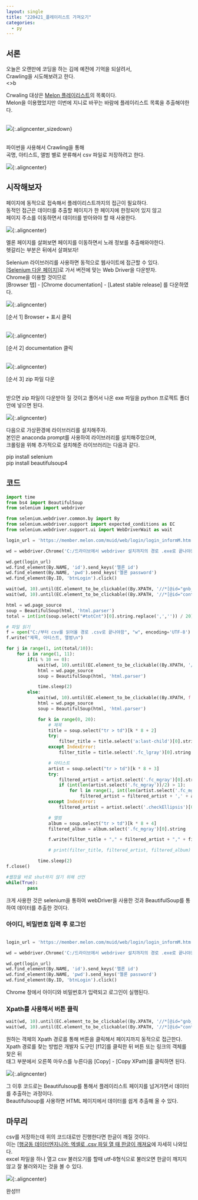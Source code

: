 ```yaml
---
layout: single
title: "220421_플레이리스트 가져오기"
categories:
  - py
---
```


<style>
img.aligncenter_sizedown{display:block;margin:0 auto;  width: 300px;height: 300px;}
img.aligncenter{display:block;margin:0 auto;}
  </style>

## 서론

오늘은 오랜만에 코딩을 하는 김에 예전에 기억을 되살려서,<br>
Crawling을 시도해보려고 한다.<br>
<>b

Crwaling 대상은 <span id="mus"><u>Melon 플레이리스트</u></span>의 목록이다.<br>
Melon을 이용했었지만 이번에 지니로 바꾸는 바람에 플레이리스트 목록을 추출해야한다.<br><br>

![](/assets/images/posting/py_220421/picture1.png){:.aligncenter_sizedown}

<br>
파이썬을 사용해서 Crawling을 통해<br>
곡명, 아티스트, 앨범 별로 분류해서 csv 파일로 저장하려고 한다.<br>

![](/assets/images/posting/py_220421/picture2.png){:.aligncenter}


## 시작해보자

페이지에 동적으로 접속해서 플레이리스트까지의 접근이 필요하다.<br>
동적인 접근은 데이터를 추출할 페이지가 한 페이지에 한정되어 있지 않고<br>
페이지 주소를 이동하면서 데이터를 받아와야 할 때 사용한다.<br>

![](/assets/images/posting/py_220421/picture3.png){:.aligncenter}

멜론 페이지를 살펴보면 페이지를 이동하면서 노래 정보를 추출해와야한다.<br>
헷갈리는 부분은 뒤에서 살펴보자!<br>

<span id="mus">Selenium</span> 라이브러리를 사용하면 동적으로 웹사이트에 접근할 수 있다.<br>
[[Selenium 다운 페이지]](https://www.selenium.dev/downloads/)로 가서 버전에 맞는 Web Driver을 다운받자.<br>
Chrome을 이용할 것이므로<br> [Browser 탭] - [Chrome documentation] - [Latest stable release] 를 다운하였다.<br>

![](/assets/images/posting/py_220421/picture4.png){:.aligncenter}
<figcaption> [순서 1] Browser + 표시 클릭 </figcaption>
<br>

![](/assets/images/posting/py_220421/picture5.png){:.aligncenter}
<figcaption> [순서 2] documentation 클릭 </figcaption>
<br>

![](/assets/images/posting/py_220421/picture6.png){:.aligncenter}
<figcaption> [순서 3] zip 파일 다운</figcaption>
<br>

받으면 zip 파일이 다운받아 질 것이고 풀어서 나온 exe 파일을 python 프로젝트 폴더 안에 넣으면 된다.<br>

![](/assets/images/posting/py_220421/picture7.png){:.aligncenter}

다음으로 가상환경에 라이브러리를 설치해주자.<br>
본인은 anaconda prompt를 사용하여 라이브러리를 설치해주었으며,<br>
크롤링을 위해 추가적으로 설치해준 라이브러리는 다음과 같다.<br>

<daon>pip install selenium<br>
pip install beautifulsoup4</daon>
<br>

## 코드

```py
import time
from bs4 import BeautifulSoup
from selenium import webdriver

from selenium.webdriver.common.by import By
from selenium.webdriver.support import expected_conditions as EC
from selenium.webdriver.support.ui import WebDriverWait as wait

login_url = 'https://member.melon.com/muid/web/login/login_informM.htm'

wd = webdriver.Chrome('C:/드라이브에서 webdriver 설치까지의 경로 .exe로 끝나야함')

wd.get(login_url)
wd.find_element(By.NAME, 'id').send_keys('멜론 id')
wd.find_element(By.NAME, 'pwd').send_keys('멜론 password')
wd.find_element(By.ID, 'btnLogin').click()

wait(wd, 10).until(EC.element_to_be_clickable((By.XPATH, '//*[@id="gnb_menu"]/ul[2]/li/a/span[2]'))).click()
wait(wd, 10).until(EC.element_to_be_clickable((By.XPATH, '//*[@id="conts"]/div[1]/ul/li[2]/a/span'))).click()

html = wd.page_source
soup = BeautifulSoup(html, 'html.parser')
total = int(int(soup.select("#totCnt")[0].string.replace(',','')) / 20)

# 파일 읽기
f = open("C:/부터 csv를 읽어올 경로 .csv로 끝나야함", "w", encoding='UTF-8')
f.write("제목, 아티스트, 앨범\n")

for j in range(1, int(total/10)):
	for i in range(1, 11):
		if(i % 10 == 0):
			wait(wd, 10).until(EC.element_to_be_clickable((By.XPATH, '//*[@id="pageObjNavgation"]/div/a[3]'))).click()
			html = wd.page_source
			soup = BeautifulSoup(html, 'html.parser')

			time.sleep(2)
		else:
			wait(wd, 10).until(EC.element_to_be_clickable((By.XPATH, f'//*[@id="pageObjNavgation"]/div/span/a[{i}]'))).click()
			html = wd.page_source
			soup = BeautifulSoup(html, 'html.parser')

			for k in range(0, 20):
				# 제목
				title = soup.select("tr > td")[k * 8 + 2]
				try:
					filter_title = title.select('a:last-child')[0].string
				except IndexError:
					filter_title = title.select('.fc_lgray')[0].string

				# 아티스트
				artist = soup.select("tr > td")[k * 8 + 3]
				try:
					filtered_artist = artist.select('.fc_mgray')[0].string
					if (int(len(artist.select('.fc_mgray'))/2) > 1):
						for l in range(1, int(len(artist.select('.fc_mgray'))/2)):
							filtered_artist = filtered_artist + ',' + artist.select('.fc_mgray')[l].string
				except IndexError:
					filtered_artist = artist.select('.checkEllipsis')[0].string

				# 앨범
				album = soup.select("tr > td")[k * 8 + 4]
				filtered_album = album.select('.fc_mgray')[0].string

				f.write(filter_title + "," + filtered_artist + "," + filtered_album + "\n")

				# print(filter_title, filtered_artist, filtered_album)

			time.sleep(2)
f.close()

#웹창을 바로 shut하지 않기 위해 선언
while(True):
    	pass

```

크게 사용한 것은 selenium을 통하여 webDriver을 사용한 것과
BeautifulSoup를 통하여 데이터를 추출한 것이다.<br>


### 아이디, 비밀번호 입력 후 로그인
```py

login_url = 'https://member.melon.com/muid/web/login/login_informM.htm'

wd = webdriver.Chrome('C:/드라이브에서 webdriver 설치까지의 경로 .exe로 끝나야함')

wd.get(login_url)
wd.find_element(By.NAME, 'id').send_keys('멜론 id')
wd.find_element(By.NAME, 'pwd').send_keys('멜론 password')
wd.find_element(By.ID, 'btnLogin').click()
```

Chrome 창에서 아이디와 비밀번호가 입력되고 로그인이 실행된다.<br>

### Xpath를 사용해서 버튼 클릭
```py
wait(wd, 10).until(EC.element_to_be_clickable((By.XPATH, '//*[@id="gnb_menu"]/ul[2]/li/a/span[2]'))).click()
wait(wd, 10).until(EC.element_to_be_clickable((By.XPATH, '//*[@id="conts"]/div[1]/ul/li[2]/a/span'))).click()
```
원하는 객체의 Xpath 경로를 통해 버튼을 클릭해서 페이지까지 동적으로 접근한다.<br>
Xpath 경로를 찾는 방법은 개발자 도구인 [f12]를 클릭한 뒤 버튼 또는 링크의 객체를 찾은 뒤<br>
태그 부분에서 오른쪽 마우스를 누른다음 [Copy] - [Copy XPath]를 클릭하면 된다.<br>

![](/assets/images/posting/py_220421/picture8.png){:.aligncenter}


그 이후 코드로는 Beautifulsoup를 통해서 플레이리스트 페이지를 넘겨가면서 데이터를 추출하는 과정이다.<br>
Beautifulsoup를 사용하면 HTML 페이지에서 데이터를 쉽게 추출해 올 수 있다.<br>


## 마무리
csv를 저장하는데 위의 코드대로만 진행한다면 한글이 깨질 것이다.<br>
이는 [[행궁동 데이터엔지니어: 엑셀로 .csv 파일 열 때 한글이 깨져요](https://mentha2.tistory.com/162)에 자세히 나와있다.<br>
excel 파일을 하나 열고 csv 불러오기를 할때 utf-8형식으로 불러오면 한글이 깨지지 않고 잘 불러와지는 것을 볼 수 있다.<br>

![](/assets/images/posting/py_220421/picture9.png){:.aligncenter}
<figcaption> 완성!!!</figcaption>
